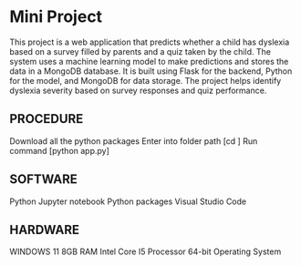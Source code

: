 # Mini Project
This project is a web application that predicts whether a child has dyslexia based on a survey filled by parents and a quiz taken by the child. The system uses a machine learning model to make predictions and stores the data in a MongoDB database. It is built using Flask for the backend, Python for the model, and MongoDB for data storage. The project helps identify dyslexia severity based on survey responses and quiz performance.



PROCEDURE
------------------
Download all the python packages
Enter into folder path [cd <Path>]
Run command [python app.py]



SOFTWARE
-------------
Python
Jupyter notebook
Python packages
Visual Studio Code



HARDWARE
---------------
WINDOWS 11 
8GB RAM
Intel Core I5 Processor 
64-bit Operating System  
